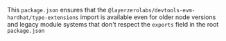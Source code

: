 This `package.json` ensures that the `@layerzerolabs/devtools-evm-hardhat/type-extensions` import is available even for older node versions and legacy module systems that don't respect the `exports` field in the root `package.json`
